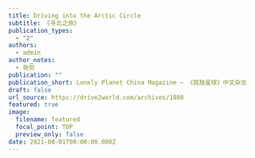 ```yaml
---
title: Driving into the Arctic Circle
subtitle: 《寻北之旅》
publication_types:
  - "2"
authors:
  - admin
author_notes:
  - 张侃
publication: ""
publication_short: Lonely Planet China Magazine — 《孤独星球》中文杂志
draft: false
url_source: https://drive2world.com/archives/1808
featured: true
image:
  filename: featured
  focal_point: TOP
  preview_only: false
date: 2021-08-01T00:00:00.000Z
---
```


